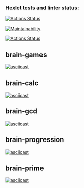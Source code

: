 ### Hexlet tests and linter status:
[![Actions Status](https://github.com/Maroosha/python-project-lvl1/workflows/hexlet-check/badge.svg)](https://github.com/Maroosha/python-project-lvl1/actions)

[![Maintainability](https://api.codeclimate.com/v1/badges/a99a88d28ad37a79dbf6/maintainability)](https://codeclimate.com/github/codeclimate/codeclimate/maintainability)

[![Actions Status](https://github.com/Maroosha/python-project-lvl1/workflows/run-linter/badge.svg)](https://github.com/Maroosha/python-project-lvl1/actions)

## brain-games
[![asciicast](https://asciinema.org/a/439330.svg)](https://asciinema.org/a/439330)

## brain-calc
[![asciicast](https://asciinema.org/a/439920.svg)](https://asciinema.org/a/439920)

## brain-gcd
[![asciicast](https://asciinema.org/a/440079.svg)](https://asciinema.org/a/440079)

## brain-progression
[![asciicast](https://asciinema.org/a/440281.svg)](https://asciinema.org/a/440281)

## brain-prime
[![asciicast](https://asciinema.org/a/440291.svg)](https://asciinema.org/a/440291)
